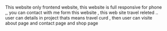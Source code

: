 This website only frontend website, this website is full responsive for phone  ,, you can contact with me form this website , 
this web site travel releted .. user can details in project thats means travel curd ,  then user can visite about page and contact page and shop page 